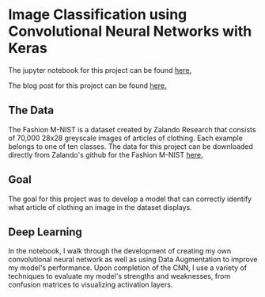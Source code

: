 
# Image Classification using Convolutional Neural Networks with Keras

The jupyter notebook for this project can be found [here.](https://github.com/emilypfeifer/fashion/blob/master/study.ipynb)

The blog post for this project can be found [here.](https://pfeiferem.weebly.com/image-classification-with-fashion-mnist.html)

## The Data
The Fashion M-NIST is a dataset created by Zalando Research that consists of 70,000 28x28 greyscale images of articles of clothing. Each example belongs to one of ten classes. The data for this project can be downloaded directly from Zalando's github for the Fashion M-NIST [here.](https://github.com/zalandoresearch/fashion-mnist)

## Goal

The goal for this project was to develop a model that can correctly identify what article of clothing an image in the dataset displays.

## Deep Learning
In the notebook, I walk through the development of creating my own convolutional neural network as well as using Data Augmentation to improve my model's performance. Upon completion of the CNN, I use a variety of techniques to evaluate my model's strengths and weaknesses, from confusion matrices to visualizing activation layers.
